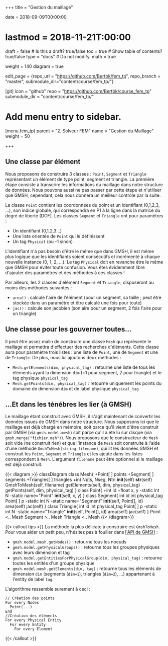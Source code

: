 +++
title = "Gestion du maillage"

date = 2018-09-09T00:00:00
# lastmod = 2018-11-21T:00:00

draft = false  # Is this a draft? true/false
toc = true  # Show table of contents? true/false
type = "docs"  # Do not modify.
math = true

weight = 140
diagram = true

edit_page = {repo_url = "https://github.com/Bertbk/fem_tp", repo_branch = "master", submodule_dir="content/course/fem_tp/"}

[git]
  icon = "github"
  repo = "https://github.com/Bertbk/course_fem_tp"
  submodule_dir = "content/course/fem_tp/"

# Add menu entry to sidebar.
[menu.fem_tp]
  parent = "2. Solveur FEM"
  name = "Gestion du Maillage"
  weight = 50

+++


## Une classe par élément

Nous proposons de construire 3 classes : `Point`, `Segment` et `Triangle` représentant un élément de type point, segment et triangle. La première étape consiste à transcrire les informations du maillage dans notre structure de données. Nous pouvons aussi ne pas passer par cette étape et n'utiliser que GMSH, cependant, cela nous donnera un meilleur contrôle par la suite.


La classe `Point` contient les coordonnées du point et un identifiant (0,1,2,3, ...), son indice globale, qui correspondra en P1 à la ligne dans la matrice du degré de liberté (DOF). Les classes `Segment` et `Triangle` ont pour paramètres :

- Un identifiant (0,1,2,3...)
- Une liste orientée de `Point` qui le définissent
- Un tag `Physical` (ou -1 sinon)

L'identifiant n'a pas besoin d'être le même que dans GMSH, il est même plus logique que les identifiants soient consécutifs et incrémenté à chaque nouvelle instance (0, 1, 2, ...). Le tag `Physical` doit en revanche être le même que GMSH pour éviter toute confusion. Vous êtes évidemment libre d'ajouter des paramètres et des méthodes à ces classes ! 

Par ailleurs, les 2 classes d'élément `Segment` et `Triangle`, disposeront au moins des méthodes suivantes :

- `area()` : calcule l'aire de l'élément (pour un segment, sa taille ; peut être stockée dans un paramètre et être calculé une fois pour toute)
- `jac()` : calcule son jacobien (son aire pour un segment, 2 fois l'aire pour un triangle)



## Une classe pour les gouverner toutes...

Il peut être assez malin de construire une classe `Mesh` qui représente le maillage et permettra d'effectuer des recherches d'éléments. Cette classe aura pour paramètre trois listes : une liste de `Point`, une de `Segment` et une de `Triangle`. De plus, nous lui ajoutons deux méthodes :

- `Mesh.getElements(dim, physical_tag)` : retourne une liste de tous les éléments ayant la dimension `dim` (=1 pour segment, 2 pour triangle) et le tag physique `physical_tag`
- `Mesh.getPoints(dim, physical_tag)` : retourne uniquement les points du domaine de dimension `dim` et de label physique `physical_tag`

## ...Et dans les ténébres les lier (à GMSH)

Le maillage étant construit avec GMSH, il s'agit maintenant de convertir les données issues de GMSH dans notre structure. Nous supposons ici que le maillage est déjà chargé en mémoire, soit parce qu'il vient d'être construit par GMSH (via `gmsh.model.mesh`) soit parce qu'il a été lu sur disque (via `gmsh.merge("fichier.msh")`). Nous proposons que le constructeur de `Mesh` soit vide (ne construit rien) et que l'instance de `Mesh` soit construite à l'aide d'une méthode `GmshToMesh(string filename)`, qui lit les données GMSH et construit les `Point`, `Segment` et `Triangle` et les ajoute dans les listes correspondent à `Mesh`. L'argument `filename` peut être optionnel si le maillage est déjà construit.

{{< diagram >}}
classDiagram
    class Mesh{
          +Point[ ] points
          +Segment[ ] segments
          +Triangles[ ] triangles
          +int Npts, Nseg, Ntri
          __init__(self)
          __str__(self)
          GmshToMesh(self, filename)
          getElements(self, dim, physical_tag)
          getPoints(self, dim, physical_tag)
      }
      class Point{
          +int id
          +float x, y
          -static int N
          -static name="Point"
          __init__(self, x, y)
      }
      class Segment{
          int id
          int physical_tag
          Point[ ] p
          -static int N
          -static name="Segment"
          __init__(self, Point[], id)
          area(self)
          jac(self)
      }
      class Triangle{
          int id
          int physical_tag
          Point[ ] p
          -static int N
          -static name="Triangle"
          __init__(self, Point[], id)
          area(self)
          jac(self)
      }
      Point <.. Mesh
      Segment >.. Mesh
      Triangle <.. Mesh
{{< /diagram>}}

{{< callout tips >}}
La méthode la plus délicate à construire est `GmshToMesh`. Pour vous aider un petit peu, n'hésitez pas à fouiller dans [l'API de GMSH](https://gitlab.onelab.info/gmsh/gmsh/blob/master/api/gmsh.py) :

- `gmsh.model.mesh.getNodes()` : retourne tous les noeuds
- `gmsh.model.getPhysicalGroups()` : retourne tous les groupes physiques avec leurs dimension et tag
- `gmsh.model.getEntitiesForPhysicalGroup(dim, physical_tag)` : retourne toutes les entités d'un groupe physique
- `gmsh.model.mesh.getElements(dim, tag)` : retourne tous les éléments de dimension `dim` (segments (`dim=1`), triangles (`dim=2`), ...) appartenant à l'entity de label `tag`.

L'algorithme ressemble surement à ceci :
```
// Création des points
For every Nodes
  Point(...)
End
//Création des éléments
For every Physical Entity
  For every Entity
    For every Element

```

{{< /callout >}}